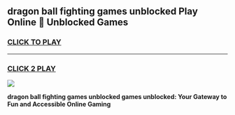 
## dragon ball fighting games unblocked Play Online 👋 Unblocked Games
<h3>
<a href="https://premium.freeplayer.one?title=dragon_ball_fighting_games_unblocked&ref=19F">CLICK TO PLAY</a></h3>
<hr>

<h3>
<a href="https://premium.freeplayer.one?title=dragon_ball_fighting_games_unblocked&ref=19F">CLICK 2 PLAY</a>
  
</h3>

<a href="https://premium.freeplayer.one?title=dragon_ball_fighting_games_unblocked&ref=19F"><img src="https://clearcache.store/games.png"></a>


**dragon ball fighting games unblocked games unblocked: Your Gateway to Fun and Accessible Online Gaming**
